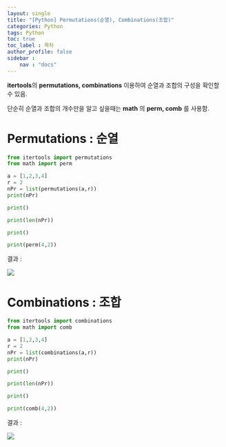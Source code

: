 ```yaml
---
layout: single
title: "[Python] Permutations(순열), Combinations(조합)"
categories: Python
tags: Python
toc: true
toc_label : 목차
author_profile: false
sidebar :
    nav : "docs"
---
```


**itertools**의 **permutations, combinations** 이용하여 순열과 조합의 구성을 확인할 수 있음. 

단순히 순열과 조합의 개수만을 알고 싶을때는 **math** 의 **perm, comb** 를 사용함.

# Permutations : 순열

```python
from itertools import permutations
from math import perm

a = [1,2,3,4]
r = 2
nPr = list(permutations(a,r))
print(nPr)

print()

print(len(nPr))

print()

print(perm(4,2))
```


결과 :

![](https://velog.velcdn.com/images/shpark98/post/50329897-0d13-4e73-9edc-7b4a5d36d264/image.png)



# Combinations : 조합

```python
from itertools import combinations
from math import comb

a = [1,2,3,4]
r = 2
nPr = list(combinations(a,r))
print(nPr)

print()

print(len(nPr))

print()

print(comb(4,2))
```


결과 :

![](https://velog.velcdn.com/images/shpark98/post/20cb4c42-695a-477e-a878-d790f6903fb9/image.png)

